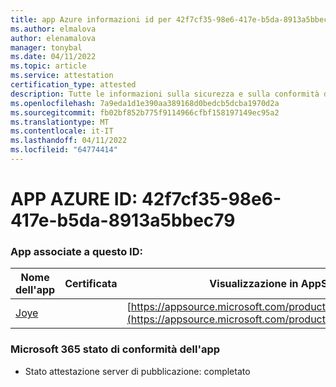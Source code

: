 ```yaml
---
title: app Azure informazioni id per 42f7cf35-98e6-417e-b5da-8913a5bbec79
ms.author: elmalova
author: elenamalova
manager: tonybal
ms.date: 04/11/2022
ms.topic: article
ms.service: attestation
certification_type: attested
description: Tutte le informazioni sulla sicurezza e sulla conformità disponibili per 42f7cf35-98e6-417e-b5da-8913a5bbec79.
ms.openlocfilehash: 7a9eda1d1e390aa389168d0bedcb5dcba1970d2a
ms.sourcegitcommit: fb02bf852b775f9114966cfbf158197149ec95a2
ms.translationtype: MT
ms.contentlocale: it-IT
ms.lasthandoff: 04/11/2022
ms.locfileid: "64774414"
---
```

# <a name="azure-app-id-42f7cf35-98e6-417e-b5da-8913a5bbec79"></a>APP AZURE ID: 42f7cf35-98e6-417e-b5da-8913a5bbec79


### <a name="apps-associated-with-this-id"></a>App associate a questo ID:
| **Nome dell'app** | **Certificata** | **Visualizzazione in AppSource** |
|--------------|---------------|-----------------------|
| [Joye](../forward/WA200003413.md) |  | [https://appsource.microsoft.com/product/office/WA200003413](https://appsource.microsoft.com/product/office/WA200003413) |

### <a name="microsoft-365-app-compliance-status"></a>Microsoft 365 stato di conformità dell'app
- Stato attestazione server di pubblicazione: completato
